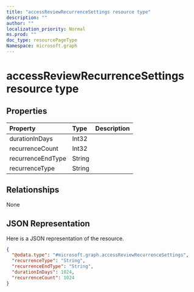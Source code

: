```yaml
---
title: "accessReviewRecurrenceSettings resource type"
description: ""
author: ""
localization_priority: Normal
ms.prod: ""
doc_type: resourcePageType
Namespace: microsoft.graph
---
```



# accessReviewRecurrenceSettings resource type



## Properties
|Property|Type|Description|
|:---|:---|:---|
|durationInDays|Int32||
|recurrenceCount|Int32||
|recurrenceEndType|String||
|recurrenceType|String||

## Relationships
None

## JSON Representation
Here is a JSON representation of the resource.
<!-- {
  "blockType": "resource",
  "@odata.type": "microsoft.graph.accessReviewRecurrenceSettings"
}
-->
``` json
{
  "@odata.type": "#microsoft.graph.accessReviewRecurrenceSettings",
  "recurrenceType": "String",
  "recurrenceEndType": "String",
  "durationInDays": 1024,
  "recurrenceCount": 1024
}
```

